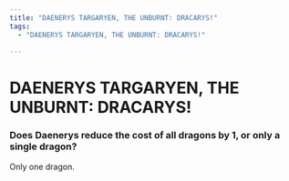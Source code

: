 ```yaml
---
title: "DAENERYS TARGARYEN, THE UNBURNT: DRACARYS!"
tags:
  - "DAENERYS TARGARYEN, THE UNBURNT: DRACARYS!"

---
```


# DAENERYS TARGARYEN, THE UNBURNT: DRACARYS!

### Does Daenerys reduce the cost of all dragons by 1, or only a single dragon?

 Only one dragon.

